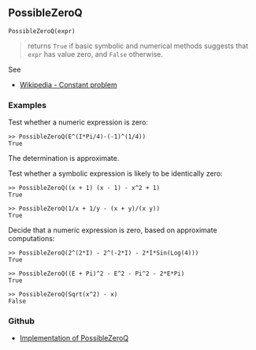 ## PossibleZeroQ

```
PossibleZeroQ(expr)
```

> returns `True` if basic symbolic and numerical methods suggests that `expr` has value zero, and `False` otherwise.

See
* [Wikipedia - Constant problem](https://en.wikipedia.org/wiki/Constant_problem)

### Examples

Test whether a numeric expression is zero:

```
>> PossibleZeroQ(E^(I*Pi/4)-(-1)^(1/4))
True
```

The determination is approximate.
    
Test whether a symbolic expression is likely to be identically zero:

```
>> PossibleZeroQ((x + 1) (x - 1) - x^2 + 1)
True

>> PossibleZeroQ(1/x + 1/y - (x + y)/(x y))
True
```

Decide that a numeric expression is zero, based on approximate computations:

```
>> PossibleZeroQ(2^(2*I) - 2^(-2*I) - 2*I*Sin(Log(4)))
True

>> PossibleZeroQ((E + Pi)^2 - E^2 - Pi^2 - 2*E*Pi)
True

>> PossibleZeroQ(Sqrt(x^2) - x)
False
```

### Github

* [Implementation of PossibleZeroQ](https://github.com/axkr/symja_android_library/blob/master/symja_android_library/matheclipse-core/src/main/java/org/matheclipse/core/builtin/PredicateQ.java#L989) 
